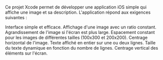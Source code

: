 Ce projet Xcode permet de développer une application iOS simple qui affiche une image et sa description. L'application répond aux exigences suivantes :

Interface simple et efficace.
Affichage d'une image avec un ratio constant.
Agrandissement de l'image si l'écran est plus large.
Espacement constant pour les images de différentes tailles (100x300 et 200x200).
Centrage horizontal de l'image.
Texte affiché en entier sur une ou deux lignes.
Taille du texte dynamique en fonction du nombre de lignes.
Centrage vertical des éléments sur l'écran.
